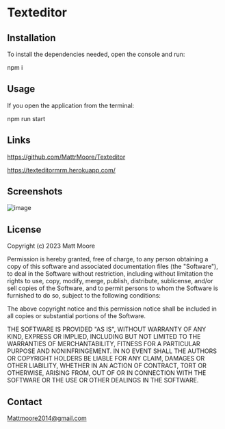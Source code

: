 # Texteditor

## Installation

To install the dependencies needed, open the console and run:

npm i

## Usage 

If you open the application from the terminal:

npm run start

## Links 
https://github.com/MattrMoore/Texteditor

https://texteditormrm.herokuapp.com/

## Screenshots 
![image](https://github.com/MattrMoore/Texteditor/assets/114311012/5733f715-2b7e-414f-9a39-db8cec93a1cc)

## License 

Copyright (c) 2023 Matt Moore

Permission is hereby granted, free of charge, to any person obtaining a copy
of this software and associated documentation files (the "Software"), to deal
in the Software without restriction, including without limitation the rights
to use, copy, modify, merge, publish, distribute, sublicense, and/or sell
copies of the Software, and to permit persons to whom the Software is
furnished to do so, subject to the following conditions:

The above copyright notice and this permission notice shall be included in all
copies or substantial portions of the Software.

THE SOFTWARE IS PROVIDED "AS IS", WITHOUT WARRANTY OF ANY KIND, EXPRESS OR
IMPLIED, INCLUDING BUT NOT LIMITED TO THE WARRANTIES OF MERCHANTABILITY,
FITNESS FOR A PARTICULAR PURPOSE AND NONINFRINGEMENT. IN NO EVENT SHALL THE
AUTHORS OR COPYRIGHT HOLDERS BE LIABLE FOR ANY CLAIM, DAMAGES OR OTHER
LIABILITY, WHETHER IN AN ACTION OF CONTRACT, TORT OR OTHERWISE, ARISING FROM,
OUT OF OR IN CONNECTION WITH THE SOFTWARE OR THE USE OR OTHER DEALINGS IN THE
SOFTWARE.

## Contact 
Mattmoore2014@gmail.com
